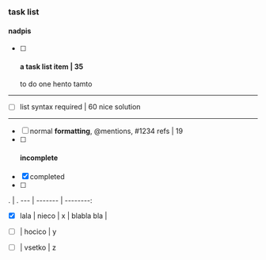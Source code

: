 ### task list

#### nadpis
- [ ] #### a task list item                         | 35
  to do one hento tamto
---
- [ ] list syntax required                          | 60
 nice solution
---
- [ ] normal **formatting**, @mentions, #1234 refs  | 19
- [ ] #### incomplete
- [x] completed
- [ ] 

. | .
--- | ------- | --------:
- [x] lala | nieco     | x
 | blabla bla | 
- [ ] | hocico    | y
- [ ] | vsetko    | z

